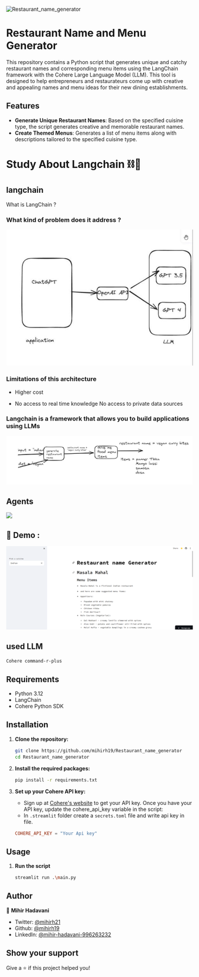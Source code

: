 ![Restaurant_name_generator](https://socialify.git.ci/mihirh19/Restaurant_name_generator/image?description=1&font=Source%20Code%20Pro&forks=1&issues=1&logo=https%3A%2F%2Fmiro.medium.com%2Fv2%2F1*2NrgJTZkYKSN1AzFDmCLeA.png&name=1&owner=1&pattern=Brick%20Wall&pulls=1&stargazers=1&theme=Light)

# Restaurant Name and Menu Generator

This repository contains a Python script that generates unique and catchy restaurant names and corresponding menu items using the LangChain framework with the Cohere Large Language Model (LLM). This tool is designed to help entrepreneurs and restaurateurs come up with creative and appealing names and menu ideas for their new dining establishments.

## Features

- **Generate Unique Restaurant Names**: Based on the specified cuisine type, the script generates creative and memorable restaurant names.
- **Create Themed Menus**: Generates a list of menu items along with descriptions tailored to the specified cuisine type.

# Study About Langchain ⛓️🔗

## langchain

What is LangChain ?

### What kind of problem does it address ?

![](images/Aspose.Words.7aa6bd9c-a9cd-489f-8e12-4d79bc952d5c.002.jpeg)

### Limitations of this architecture

- Higher cost

- No access to real time knowledge No access to private data sources

### Langchain is a framework that allows you to build applications using LLMs

![](images/Aspose.Words.7aa6bd9c-a9cd-489f-8e12-4d79bc952d5c.003.jpeg)

## Agents

![](images/Aspose.Words.7aa6bd9c-a9cd-489f-8e12-4d79bc952d5c.005.png)

## 🚀 Demo :

![Alt text](images/demo.png)

## used LLM

`Cohere command-r-plus`

## Requirements

- Python 3.12
- LangChain
- Cohere Python SDK

## Installation

1. **Clone the repository:**

   ```bash
   git clone https://github.com/mihirh19/Restaurant_name_generator
   cd Restaurant_name_generator
   ```

2. **Install the required packages:**
   ```bash
   pip install -r requirements.txt
   ```
3. **Set up your Cohere API key:**
   - Sign up at [Cohere's website](https://cohere.com/) to get your API key. Once you have your API key, update the cohere_api_key variable in the script:
   - In `.streamlit` folder create a `secrets.toml` file and write api key in file.
   ```toml
   COHERE_API_KEY = "Your Api key"
   ```

## Usage

1. **Run the script**
   ```bash
   streamlit run .\main.py
   ```

## Author

👤 **Mihir Hadavani**

- Twitter: [@mihirh21](https://twitter.com/mihirh21)
- Github: [@mihirh19](https://github.com/mihirh19)
- LinkedIn: [@mihir-hadavani-996263232](https://linkedin.com/in/mihir-hadavani-996263232)

## Show your support

Give a ⭐️ if this project helped you!
